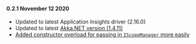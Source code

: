 #### 0.2.1 November 12 2020 ####
* Updated to latest Application Insights driver (2.16.0)
* Updated to latest [Akka.NET version (1.4.11)](https://github.com/akkadotnet/akka.net/releases/tag/1.4.11)
* [Added constructor overload for passing in `IScopeManager` more easily](https://github.com/petabridge/Petabridge.Tracing.ApplicationInsights/issues/64)
